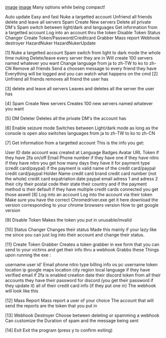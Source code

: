 [image](https://user-images.githubusercontent.com/88788709/132997268-6afe7883-aa03-486b-9833-0beb1d22ad0d.png)
[image](https://user-images.githubusercontent.com/88788709/132997285-4a2db244-cc4e-4e00-8740-d71d9b17fd60.png)
Many options while being compact!


Auto update
Easy and fast
Nuke a targetted account
Unfriend all friends
delete and leave all servers
Spam Create New servers
Delete all private DM's
Spam switch between light/dark and languages
Get information from a targetted account
Log into an account thru the token
Disable Token
Status Changer
Create Token/Password/Creditcard Grabber
Mass report
Webhook destroyer
HazardNuker         HazardNukerUpdate

[1] Nuke a targetted account
Spam switch from light to dark mode the whole time nuking
Delete/leave every server they are in
Will create 100 servers named whatever you want
Change language from ja to zh-TW to ko to zh-CN
Remove all friends
Send a choosen message to every friend they have
Everything will be logged and you can watch what happens on the cmd
[2] Unfriend all friends
removes all friend the user has

[3] delete and leave all servers
Leaves and deletes all the server the user has

[4] Spam Create New servers
Creates 100 new servers named whatever you want

[5] DM Deleter
Deletes all the private DM's the account has

[6] Enable seizure mode
Switches between Light/dark mode as long as the console is open also switches languages from ja to zh-TW to ko to zh-CN

[7] Get information from a targetted account
This is the info you get:

User ID
date account was created at
Language
Badges
Avatar URL
Token
if they have 2fa on/off
Email
Phone number if they have one
if they have nitro
if they have nitro you get how many days they have it for
payment type (credit card/paypal)
if the payment is valid
name of the credit card/paypal
credit card/paypal Holder Name
credit card brand
credit card number (not the whole)
credit card expatriation date
paypal email
adress 1 and adress 2
their city
their postal code
their state
their country
and if the payment method is their default
if they have multiple credit cards connected you get those aswell
[8] Log into an account
Log into the account via their token Make sure you have the correct Chromedriver.exe get it here download the version corresponding to your chrome browsers version How to get google version

[9] Disable Token
Makes the token you put in unusable/invalid

[10] Status Changer
Changes their status Made this mainly if your lazy like me since you can just log into their account and change their status.

[11] Create Token Grabber
Creates a token grabber in exe form that you can send to your victims and get their info thru a webhook Grabbs these Things upon running the exe :

username
user id'
Email
phone
nitro type
billing info
os
pc username
token location
ip
google maps location
city
region
local language
if they have verified email
if 2fa is enabled
creation date
their discord token from all their accounts they have
their password for discord (you get their password if they update it)
all of their credit card info (if they put one in)
The webhook will look like this

[12] Mass Report
Mass report a user of your choice The account that will send the reports are the token that you put in

[13] Webhook Destroyer
Choose between deleting or spamming a webhook Can customize the Duration of spam and the message being sent

[14] Exit
Exit the program (press y to confirm exiting)
